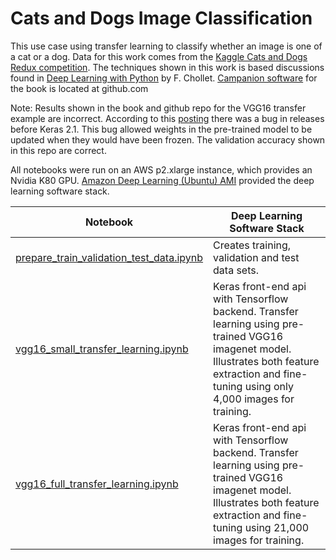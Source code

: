# Cats and Dogs Image Classification

This use case using transfer learning to classify whether an image is one of a cat or a dog.  Data for this work comes from the [Kaggle Cats and Dogs Redux competition](https://www.kaggle.com/c/dogs-vs-cats-redux-kernels-edition).  The techniques shown in this work is based discussions found in [Deep Learning with Python](https://www.manning.com/books/deep-learning-with-python) by F. Chollet.  [Campanion software](https://github.com/fchollet/deep-learning-with-python-notebooks) for the book is located at github.com

Note: Results shown in the book and github repo for the VGG16 transfer example are incorrect.  According to this [posting](https://github.com/keras-team/keras/issues/8792) there was a bug in releases before Keras 2.1.  This bug allowed weights in the pre-trained model to be updated when they would have been frozen.  The validation accuracy shown in this repo are correct.

All notebooks were run on an AWS p2.xlarge instance, which provides an Nvidia K80 GPU. [Amazon Deep Learning (Ubuntu) AMI](https://aws.amazon.com/marketplace/pp/B077GCH38C) provided the deep learning software stack.

|Notebook|Deep Learning Software Stack|
|--------|-----------|
|[prepare_train_validation_test_data.ipynb](https://github.com/jimthompson5802/transfer_learning/blob/master/cats_dogs/prepare_train_validation_test_data.ipynb)|Creates training, validation and test data sets.|
|[vgg16_small_transfer_learning.ipynb](https://github.com/jimthompson5802/transfer_learning/blob/master/cats_dogs/vgg16_small_transfer_learning.ipynb)|Keras front-end api with Tensorflow backend.  Transfer learning using pre-trained VGG16 imagenet model.  Illustrates both feature extraction and fine-tuning using only 4,000 images for training. |
|[vgg16_full_transfer_learning.ipynb](https://github.com/jimthompson5802/transfer_learning/blob/master/cats_dogs/vgg16_full_transfer_learning.ipynb)|Keras front-end api with Tensorflow backend.  Transfer learning using pre-trained VGG16 imagenet model.  Illustrates both feature extraction and fine-tuning using 21,000 images for training. |




